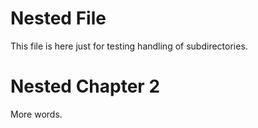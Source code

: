 # Nested File

This file is here just for testing handling of subdirectories.

# Nested Chapter 2

More words.